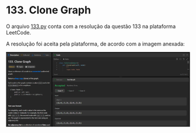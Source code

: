 # 133. Clone Graph

O arquivo [133.py](/133/133.py) conta com a resolução da questão 133 na plataforma LeetCode.

A resolução foi aceita pela plataforma, de acordo com a imagem anexada:
<center>

![Resolução 133.py](/screenshots/133.png)

</center>
